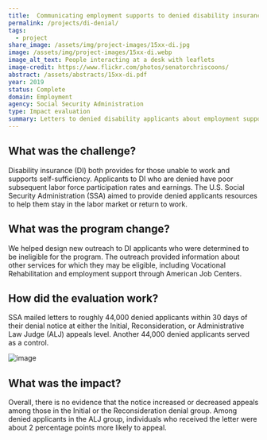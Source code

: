```yaml
---
title:  Communicating employment supports to denied disability insurance applicants 
permalink: /projects/di-denial/
tags:
  - project
share_image: /assets/img/project-images/15xx-di.jpg
image: /assets/img/project-images/15xx-di.webp  
image_alt_text: People interacting at a desk with leaflets
image-credit: https://www.flickr.com/photos/senatorchriscoons/
abstract: /assets/abstracts/15xx-di.pdf
year: 2019
status: Complete
domain: Employment
agency: Social Security Administration
type: Impact evaluation
summary: Letters to denied disability applicants about employment support programs did not reduce appeals
---
```

## What was the challenge?
Disability insurance (DI) both provides for those unable to work and supports self-sufficiency. Applicants to DI who are denied have poor subsequent labor force participation rates and earnings. The U.S. Social Security Administration (SSA) aimed to provide denied applicants resources to help them stay in the labor market or return to work.

## What was the program change?
We helped design new outreach to DI applicants who were determined to be ineligible for the program. The outreach provided information about other services for which they may be eligible, including Vocational Rehabilitation and employment support through American Job Centers. 

## How did the evaluation work?
SSA mailed letters to roughly 44,000 denied applicants within 30 days of their denial notice at either the Initial, Reconsideration, or Administrative Law Judge (ALJ) appeals level. Another 44,000 denied applicants served as a control. 

![image]({{site.baseurl}}/assets/img/project-images/15xx-letter.webp)

## What was the impact?
Overall, there is no evidence that the notice increased or decreased appeals among those in the Initial or the Reconsideration denial group. Among denied applicants in the ALJ group, individuals who received the letter were about 2 percentage points more likely to appeal.
